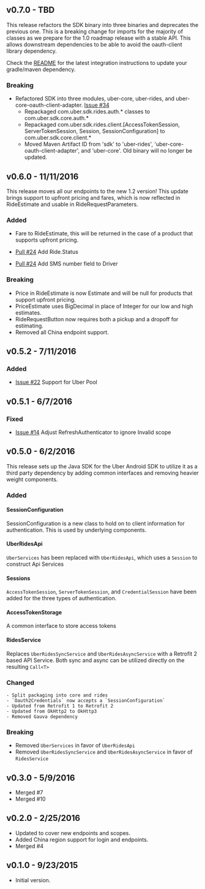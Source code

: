 v0.7.0 - TBD
------------
This release refactors the SDK binary into three binaries and deprecates the previous one. This is a breaking change for imports for the majority of classes as we prepare for the 1.0 roadmap release with a stable API. This allows downstream dependencies to be able to avoid the oauth-client library dependency. 

Check the [README](https://github.com/uber/rides-java-sdk/blob/master/README.md) for the latest integration instructions to update your gradle/maven dependency.

### Breaking
- Refactored SDK into three modules, uber-core, uber-rides, and uber-core-oauth-client-adapter. [Issue #34](https://github.com/uber/rides-java-sdk/issues/34)
  - Repackaged com.uber.sdk.rides.auth.* classes to com.uber.sdk.core.auth.*
  - Repackaged com.uber.sdk.rides.client.[AccessTokenSession, ServerTokenSession, Session, SessionConfiguration] to com.uber.sdk.core.client.*
  - Moved Maven Artifact ID from 'sdk' to 'uber-rides', 'uber-core-oauth-client-adapter', and 'uber-core'. Old binary will no longer be updated.

v0.6.0 - 11/11/2016
------------
This release moves all our endpoints to the new 1.2 version! This update brings support to upfront pricing and fares, which is now reflected in RideEstimate and usable in RideRequestParameters.

### Added
- Fare to RideEstimate, this will be returned in the case of a product that supports upfront pricing.

- [Pull #24](https://github.com/uber/rides-java-sdk/pull/24) Add Ride.Status
- [Pull #24](https://github.com/uber/rides-java-sdk/pull/24) Add SMS number field to Driver

### Breaking
 - Price in RideEstimate is now Estimate and will be null for products that support upfront pricing.
 - PriceEstimate uses BigDecimal in place of Integer for our low and high estimates.
 - RideRequestButton now requires both a pickup and a dropoff for estimating.
 - Removed all China endpoint support.

v0.5.2 - 7/11/2016
------------
### Added
- [Issue #22](https://github.com/uber/rides-java-sdk/issues/22) Support for Uber Pool

v0.5.1 - 6/7/2016
-----------------
### Fixed
 - [Issue #14](https://github.com/uber/rides-java-sdk/issues/14) Adjust RefreshAuthenticator to ignore Invalid scope


v0.5.0 - 6/2/2016
------------------
This release sets up the Java SDK for the Uber Android SDK to utilize it as a third party dependency by adding common interfaces and removing heavier weight components.

### Added

#### SessionConfiguration
SessionConfiguration is a new class to hold on to client information for authentication. This is used by underlying components.

#### UberRidesApi

`UberServices` has been replaced with `UberRidesApi`, which uses a `Session` to construct Api Services

#### Sessions
`AccessTokenSession`, `ServerTokenSession`, and `CredentialSession` have been added for the three types of authentication.

#### AccessTokenStorage
A common interface to store access tokens

#### RidesService
Replaces `UberRidesSyncService` and `UberRidesAsyncService` with a Retrofit 2 based API Service. Both sync and async can be utilized directly on the resulting `Call<T>`

### Changed
    - Split packaging into core and rides
    - `Oauth2Credentials` now accepts a `SessionConfiguration`
    - Updated from Retrofit 1 to Retrofit 2
    - Updated from OkHttp2 to OkHttp3
    - Removed Gauva dependency

### Breaking  
  - Removed `UberServices` in favor of `UberRidesApi`
  - Removed `UberRidesSyncService` and `UberRidesAsyncService` in favor of `RidesService`

v0.3.0 - 5/9/2016
------------------
  - Merged #7
  - Merged #10

v0.2.0 - 2/25/2016
------------------
  - Updated to cover new endpoints and scopes.
  - Added China region support for login and endpoints.
  - Merged #4

v0.1.0 - 9/23/2015
------------------
  - Initial version.
